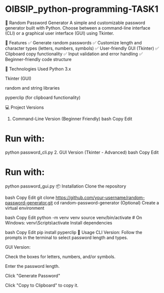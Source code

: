 # OIBSIP_python-programming-TASK1
🔐 Random Password Generator
A simple and customizable password generator built with Python. Choose between a command-line interface (CLI) or a graphical user interface (GUI) using Tkinter.

📌 Features
✅ Generate random passwords
✅ Customize length and character types (letters, numbers, symbols)
✅ User-friendly GUI (Tkinter)
✅ Clipboard copy functionality
✅ Input validation and error handling
✅ Beginner-friendly code structure

🧰 Technologies Used
Python 3.x

Tkinter (GUI)

random and string libraries

pyperclip (for clipboard functionality)

💻 Project Versions
1. Command-Line Version (Beginner Friendly)
bash
Copy
Edit
# Run with:
python password_cli.py
2. GUI Version (Tkinter - Advanced)
bash
Copy
Edit
# Run with:
python password_gui.py
📦 Installation
Clone the repository

bash
Copy
Edit
git clone https://github.com/your-username/random-password-generator.git
cd random-password-generator
(Optional) Create a virtual environment

bash
Copy
Edit
python -m venv venv
source venv/bin/activate  # On Windows: venv\Scripts\activate
Install dependencies

bash
Copy
Edit
pip install pyperclip
🚀 Usage
CLI Version: Follow the prompts in the terminal to select password length and types.

GUI Version:

Check the boxes for letters, numbers, and/or symbols.

Enter the password length.

Click "Generate Password"

Click "Copy to Clipboard" to copy it.
